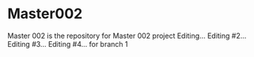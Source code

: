 # Master002
Master 002 is the repository for Master 002 project
Editing...
Editing #2...
Editing #3...
Editing #4... for branch 1
